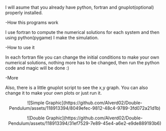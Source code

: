 I will asume that you already have python, fortran and gnuplot(optional) properly installed.

-How this programs work

I use fortran to compute the numerical solutions for each system and then using python(pygame) I make the simulation.

-How to use it

In each fortran file you can change the initial conditions to make your own numerical solutions, nothing more has to be changed, then run the python code and magic will be done :)

-More

Also, there is a little gnuplot script to see the x,y graph. You can also change it to make your own plots or just run it.


<p align="center">
  ![Simple Graphic](https://github.com/Alverd02/Double-Pendulum/assets/118913394/8049efec-9812-48c4-9789-3fd072a21d1b)
</p>
<p align="center">
  ![Double Graphic](https://github.com/Alverd02/Double-Pendulum/assets/118913394/31ef7529-7e89-45e4-a6e2-e9de889193b6)
</p>
